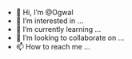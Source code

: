 - 👋 Hi, I’m @Ogwal
- 👀 I’m interested in ...
- 🌱 I’m currently learning ...
- 💞️ I’m looking to collaborate on ...
- 📫 How to reach me ...

<!---
Ogwal/Ogwal is a ✨ special ✨ repository because its `README.md` (this file) appears on your GitHub profile.
You can click the Preview link to take a look at your changes.
--->

